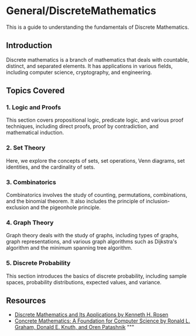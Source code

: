 # General/DiscreteMathematics

This is a guide to understanding the fundamentals of Discrete Mathematics.

## Introduction

Discrete mathematics is a branch of mathematics that deals with countable, distinct, and separated elements. It has applications in various fields, including computer science, cryptography, and engineering.

## Topics Covered

### 1. Logic and Proofs

This section covers propositional logic, predicate logic, and various proof techniques, including direct proofs, proof by contradiction, and mathematical induction.

### 2. Set Theory

Here, we explore the concepts of sets, set operations, Venn diagrams, set identities, and the cardinality of sets.

### 3. Combinatorics

Combinatorics involves the study of counting, permutations, combinations, and the binomial theorem. It also includes the principle of inclusion-exclusion and the pigeonhole principle.

### 4. Graph Theory

Graph theory deals with the study of graphs, including types of graphs, graph representations, and various graph algorithms such as Dijkstra's algorithm and the minimum spanning tree algorithm.

### 5. Discrete Probability

This section introduces the basics of discrete probability, including sample spaces, probability distributions, expected values, and variance.

## Resources

- [Discrete Mathematics and Its Applications by Kenneth H. Rosen](https://www.mheducation.com/highered/product/discrete-mathematics-its-applications-mcgraw-hill-education/isbn/9780073383095)
- [Concrete Mathematics: A Foundation for Computer Science by Ronald L. Graham, Donald E. Knuth, and Oren Patashnik](https://www.pearson.com/us/higher-education/product/Graham-Concrete-Mathematics-A-Foundation-for-Computer-Science/9780201558029.html)
"""


